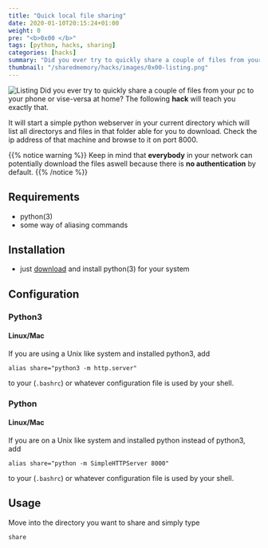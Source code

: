 ```yaml
---
title: "Quick local file sharing"
date: 2020-01-10T20:15:24+01:00
weight: 0
pre: "<b>0x00 </b>"
tags: [python, hacks, sharing]
categories: [hacks]
summary: "Did you ever try to quickly share a couple of files from your pc to your phone or vise-versa at home? The following **hack** will teach you exactly that."
thumbnail: "/sharedmemory/hacks/images/0x00-listing.png"
---
```


![Listing](/sharedmemory/hacks/images/0x00-listing.png)
Did you ever try to quickly share a couple of files from your pc to your phone or vise-versa at home? The following **hack** will teach you exactly that.

It will start a simple python webserver in your current directory which will list all directorys and files in that folder able for you to download. Check the ip address of that machine and browse to it on port 8000.

{{% notice warning %}}
Keep in mind that **everybody** in your network can potentially download the files aswell because there is **no authentication** by default.
{{% /notice %}}

## Requirements

- python(3)
- some way of aliasing commands

## Installation

- just [download](https://www.python.org/downloads/) and install python(3) for your system

## Configuration

### Python3

#### Linux/Mac

If you are using a Unix like system and installed python3, add
```
alias share="python3 -m http.server"
```
to your (`.bashrc`) or whatever configuration file is used by your shell.

### Python

#### Linux/Mac

If you are on a Unix like system and installed python instead of python3, add
```
alias share="python -m SimpleHTTPServer 8000"
```
to your (`.bashrc`) or whatever configuration file is used by your shell.

## Usage

Move into the directory you want to share and simply type
```
share
```
